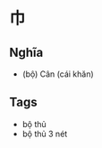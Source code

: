 # 巾

## Nghĩa
* (bộ) Cân (cái khăn)

## Tags
* bộ thủ
* bộ thủ 3 nét

<script>window.HANZI_FIELD='巾';</script>